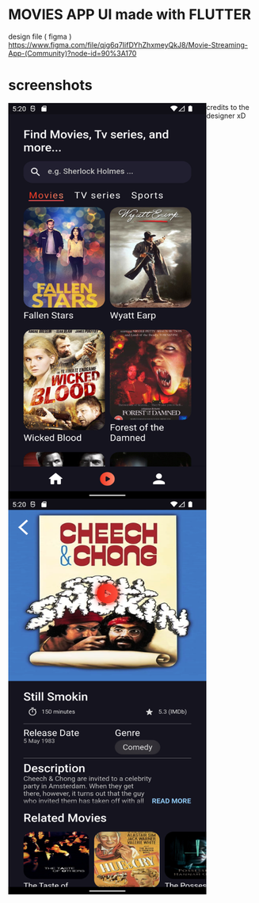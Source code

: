 # MOVIES APP UI made with FLUTTER

design file ( figma ) 
https://www.figma.com/file/qjg6q7IifDYhZhxmeyQkJ8/Movie-Streaming-App-(Community)?node-id=90%3A170




# screenshots 


<img align="left" src="/screenshots/home.png" width=400 height=800 alt="0xcm1k3" />
<img align="left" src="/screenshots/movies.png" width=400 height=800 alt="0xcm1k3" />

credits to the designer xD

